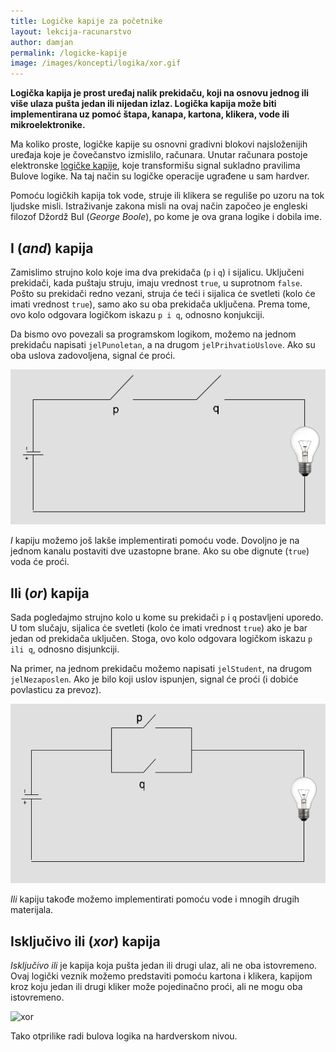 ```yaml
---
title: Logičke kapije za početnike
layout: lekcija-racunarstvo
author: damjan
permalink: /logicke-kapije
image: /images/koncepti/logika/xor.gif
---
```


**Logička kapija je prost uređaj nalik prekidaču, koji na osnovu jednog ili više ulaza pušta jedan ili nijedan izlaz. Logička kapija može biti implementirana uz pomoć štapa, kanapa, kartona, klikera, vode ili mikroelektronike.**

Ma koliko proste, logičke kapije su osnovni gradivni blokovi najsloženijih uređaja koje je čovečanstvo izmislilo, računara. Unutar računara postoje elektronske [logičke kapije](https://en.wikipedia.org/wiki/Logic_gate), koje transformišu signal sukladno pravilima Bulove logike. Na taj način su logičke operacije ugrađene u sam hardver.

Pomoću logičkih kapija tok vode, struje ili klikera se reguliše po uzoru na tok ljudske misli. Istraživanje zakona misli na ovaj način započeo je engleski filozof Džordž Bul (*George Boole*), po kome je ova grana logike i dobila ime.

## I (*and*) kapija

Zamislimo strujno kolo koje ima dva prekidača (`p` i `q`) i sijalicu. Uključeni prekidači, kada puštaju struju, imaju vrednost `true`, u suprotnom `false`. Pošto su prekidači redno vezani, struja će teći i sijalica ċe svetleti (kolo ċe imati vrednost `true`), samo ako su oba prekidača uključena. Prema tome, ovo kolo odgovara logičkom iskazu `p i q`, odnosno konjukciji.

Da bismo ovo povezali sa programskom logikom, možemo na jednom prekidaču napisati `jelPunoletan`, a na drugom `jelPrihvatioUslove`. Ako su oba uslova zadovoljena, signal će proći.

![](/images/koncepti/logika/i-kolo.png)

*I* kapiju možemo još lakše implementirati pomoću vode. Dovoljno je na jednom kanalu postaviti dve uzastopne brane. Ako su obe dignute (`true`) voda će proći.

## Ili (*or*) kapija

Sada pogledajmo strujno kolo u kome su prekidači `p` i `q` postavljeni uporedo. U tom slučaju, sijalica ċe svetleti (kolo ċe imati vrednost `true`) ako je bar jedan od prekidača uključen. Stoga, ovo kolo odgovara logičkom iskazu `p ili q`, odnosno disjunkciji.

Na primer, na jednom prekidaču možemo napisati `jelStudent`, na drugom `jelNezaposlen`. Ako je bilo koji uslov ispunjen, signal će proći (i dobiće povlasticu za prevoz).

![](/images/koncepti/logika/ili-kolo.png)

*Ili* kapiju takođe možemo implementirati pomoću vode i mnogih drugih materijala.

## Isključivo ili (*xor*) kapija

*Isključivo ili* je kapija koja pušta jedan ili drugi ulaz, ali ne oba istovremeno. Ovaj logički veznik možemo predstaviti pomoću kartona i klikera, kapijom kroz koju jedan ili drugi kliker može pojedinačno proći, ali ne mogu oba istovremeno.

![xor]({{page.image}})

Tako otprilike radi bulova logika na hardverskom nivou.
